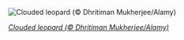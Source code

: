 
![Clouded leopard (© Dhritiman Mukherjee/Alamy)](https://cn.bing.com//th?id=OHR.Neofelis_EN-US8038280591_1920x1080.jpg&rf=LaDigue_1920x1080.jpg&pid=hp)

*[Clouded leopard (© Dhritiman Mukherjee/Alamy)](https://www.bing.com/search?q=Clouded+leopard&form=hpcapt&filters=HpDate%3a%2220210804_0700%22)*
